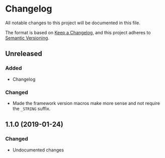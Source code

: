 # Changelog
All notable changes to this project will be documented in this file.

The format is based on [Keep a Changelog](https://keepachangelog.com/en/1.0.0/),
and this project adheres to [Semantic Versioning](https://semver.org/spec/v2.0.0.html).

## Unreleased
### Added
* Changelog
### Changed
* Made the framework version macros make more sense and not require the `_STRING` suffix.


## 1.1.0 (2019-01-24)
### Changed
* Undocumented changes